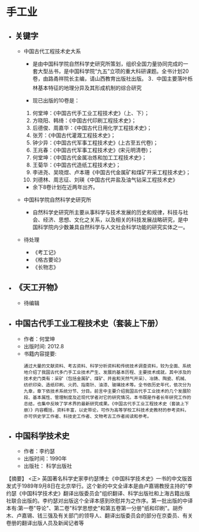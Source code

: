 # 手工业

* ## 关键字
    * 中国古代工程技术史大系
        * 是由中国科学院自然科学史研究所策划，组织全国力量协同完成的一套大型丛书，是中国科学院“九五”立项的重大科研课题。全书计划20卷，由路甬祥院长主编，请山西教育出版社出版。
        3．中国主要落叶栎林基本特征的地理分异及其形成机制的综合研究

        * 现已出版的10卷是：
        1. 何堂坤：《中国古代手工业工程技术史》（上、下）；
        1. 方晓阳、韩绮：《中国古代印刷工程技术史》；
        1. 后德俊、周嘉华：《中国古代日用化学工程技术史》；
        1. 张芳：《中国古代灌溉工程技术史》；
        1. 钟少异：《中国古代军事工程技术史》(上古至五代卷)；
        1. 王兆春：《中国古代军事工程技术史》(宋元明清卷)；
        1. 何堂坤：《中国古代金属冶炼和加工工程技术史》；
        1. 王菊华：《中国古代造纸工程技术史》；
        1. 李进尧、吴晓煜、卢本珊《中国古代金属矿和煤矿开采工程技术史》；
        1. 刘德林、周志征、刘瑛《中国古代井盐及油气钻采工程技术史》
        * 余下8卷计划在近两年出齐。



    * 中国科学院自然科学史研究所
        * 自然科学史研究所主要从事科学与技术发展的历史和规律，科技与社会、经济、思想、文化之关系，以及相关的科技发展战略研究，是中国科学院内少数兼具自然科学与人文社会科学功能的研究实体之一。


    * 待处理
       * 《考工记》
       * 《格古要论》
       * 《长物志》

* ## 《天工开物》
    * 待编辑

* ## 中国古代手工业工程技术史（套装上下册）
    * 作者：何堂坤
    * 出版时间: 2012.8
    * 书籍内容提要:  
        ```
        通过大量的文献资料、考古资料、科学分析资料和传统技术调查资料，较为全面、系统地介绍了我国古代多门手工业技术产生、发展的基本历程、主要技术成就，其中涉及的技术史门类有：采矿（包括金属矿、煤矿、井盐和天然气开采）、冶铸、陶瓷、机械、纺织印染、造纸印刷、火药、指南针、油漆、玻璃技术等。全书依历史年代，依次分为九章，章下依技术系统分节、分目。前言中主要介绍我国古代手工业技术的几个发展阶段、基本属性、管理制度及近现代学者对它的研究情况。本书既是作者长年研究工作的总结，也集中反映了学术界的最新研究成果。《中国古代手工业工程技术史（套装上下册）》内容概括，资料丰富，以史带论，可作为高等学校工科技术史教材的参考资料，亦可供史学工作者、科技史工作者、文物考古工作者阅读和参考。
        ```




* ## 中国科学技术史
    * 作者：李约瑟
    * 出版时间：1990年
    * 出版社： 科学出版社




【摘要】 <正> 英国著名科学史家李约瑟博士《中国科学技术史》一书的中文版首发式于1989年9月8日在北京举行。这个新的中文全译本是由卢嘉锡教授主持的"李约瑟《中国科学技术史》翻译出版委员会"组织翻译、科学出版社和上海古籍出版社联合出版的。李约瑟对出版这个全译本感到欣慰并为之作序。第一批出版的中译本有:第一卷"导论"、第二卷"科学思想史"和第五卷第一分册"纸和印刷"。胡乔木、卢嘉锡、钱三强及有关部门的领导人、翻译出版委员会的部分在京委员、有关卷册的翻译出版人员及新闻记者等 
